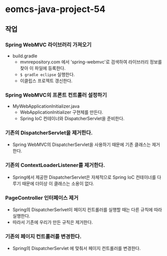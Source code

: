 # eomcs-java-project-54

## 작업

### Spring WebMVC 라이브러리 가져오기

- build.gradle
  - mvnrepository.com 에서 'spring-webmvc'로 검색하여 라이브러리 정보를 찾아 이 파일에 등록한다.
  - `$ gradle eclipse` 실행한다.
  - 이클립스 프로젝트 갱신한다.

### Spring WebMVC의 프론트 컨트롤러 설정하기

- MyWebApplicationInitializer.java
  - WebApplicationInitializer 구현체를 만든다.
  - Spring IoC 컨테이너와 DispatcherServlet을 준비한다.

### 기존의 DispatcherServlet을 제거한다.

- Spring WebMVC의 DispatcherServlet을 사용하기 때문에 기존 클래스는 제거한다.

### 기존의 ContextLoaderListener를 제거한다.

- Spring에서 제공한 DispatcherServlet은 자체적으로 Spring IoC 컨테이너를 다루기 때문에 더이상 이 클래스는 소용이 없다.

### PageController 인터페이스 제거

- Spring의 DispatcherSerlvet이 페이지 컨트롤러를 실행할 때는 다른 규칙에 따라 실행한다.
- 따라서 기존에 우리가 만든 규칙은 제거한다.

### 기존의 페이지 컨트롤러를 변경한다.

- Spring의 DispatcherServlet 에 맞춰서 페이지 컨트롤러를  변경한다.